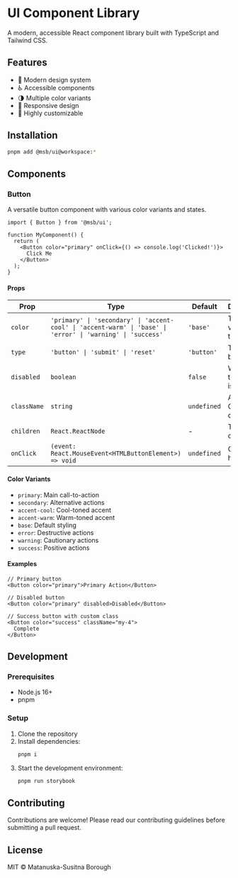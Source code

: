 # UI Component Library

A modern, accessible React component library built with TypeScript and Tailwind CSS.

## Features

- 🎨 Modern design system
- ♿ Accessible components
- 🌗 Multiple color variants
- 📱 Responsive design
- 🔧 Highly customizable

## Installation

```bash
pnpm add @msb/ui@workspace:*
```

## Components

### Button

A versatile button component with various color variants and states.

```tsx
import { Button } from '@msb/ui';

function MyComponent() {
  return (
    <Button color="primary" onClick={() => console.log('Clicked!')}>
      Click Me
    </Button>
  );
}
```

#### Props

| Prop        | Type                                                                                                        | Default     | Description                     |
| ----------- | ----------------------------------------------------------------------------------------------------------- | ----------- | ------------------------------- |
| `color`     | `'primary' \| 'secondary' \| 'accent-cool' \| 'accent-warm' \| 'base' \| 'error' \| 'warning' \| 'success'` | `'base'`    | The color variant of the button |
| `type`      | `'button' \| 'submit' \| 'reset'`                                                                           | `'button'`  | The HTML button type            |
| `disabled`  | `boolean`                                                                                                   | `false`     | Whether the button is disabled  |
| `className` | `string`                                                                                                    | `undefined` | Additional CSS classes          |
| `children`  | `React.ReactNode`                                                                                           | -           | The button content              |
| `onClick`   | `(event: React.MouseEvent<HTMLButtonElement>) => void`                                                      | `undefined` | Click event handler             |

#### Color Variants

- `primary`: Main call-to-action
- `secondary`: Alternative actions
- `accent-cool`: Cool-toned accent
- `accent-warm`: Warm-toned accent
- `base`: Default styling
- `error`: Destructive actions
- `warning`: Cautionary actions
- `success`: Positive actions

#### Examples

```tsx
// Primary button
<Button color="primary">Primary Action</Button>

// Disabled button
<Button color="primary" disabled>Disabled</Button>

// Success button with custom class
<Button color="success" className="my-4">
  Complete
</Button>
```

## Development

### Prerequisites

- Node.js 16+
- pnpm

### Setup

1. Clone the repository
2. Install dependencies:
   ```bash
   pnpm i
   ```
3. Start the development environment:
   ```bash
   pnpm run storybook
   ```

## Contributing

Contributions are welcome! Please read our contributing guidelines before submitting a pull request.

## License

MIT © Matanuska-Susitna Borough
